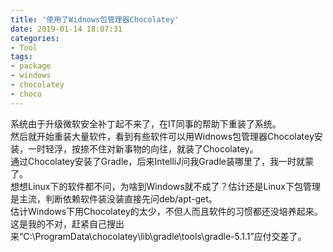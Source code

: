 ```yaml
---
title: '使用了Widnows包管理器Chocolatey'
date: 2019-01-14 18:07:31
categories: 
- Tool
tags: 
- package
- windows
- chocolatey
- choco
---
```

系统由于升级微软安全补丁起不来了，在IT同事的帮助下重装了系统。  
然后就开始重装大量软件，看到有些软件可以用Widnows包管理器Chocolatey安装，一时轻浮，按捺不住对新事物的向往，就装了Chocolatey。  
通过Chocolatey安装了Gradle，后来IntelliJ问我Gradle装哪里了，我一时就蒙了。  
想想Linux下的软件都不问，为啥到Windows就不成了？估计还是Linux下包管理是主流，判断依赖软件装没装直接先问deb/apt-get。  
估计Windows下用Chocolatey的太少，不但人而且软件的习惯都还没培养起来。这是我的不对，赶紧自己搜出来“C:\ProgramData\chocolatey\lib\gradle\tools\gradle-5.1.1”应付交差了。  
